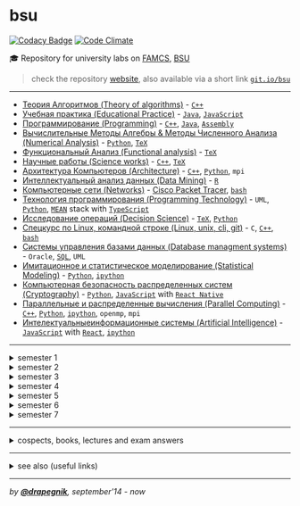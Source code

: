 # bsu

[![Codacy Badge](https://api.codacy.com/project/badge/Grade/e389bfae1c764befaa148dc378b7ed2a)](https://www.codacy.com/app/Drapegnik/bsu?utm_source=github.com&utm_medium=referral&utm_content=Drapegnik/bsu&utm_campaign=badger)
[![Code Climate](https://codeclimate.com/github/Drapegnik/bsu/badges/gpa.svg)](https://codeclimate.com/github/Drapegnik/bsu)

:mortar_board: Repository for university labs on
[FAMCS](http://www.fpmi.bsu.by/en/main.aspx),
[BSU](http://www.bsu.by/en/main.aspx)

> check the repository [website](https://drapegnik.github.io/bsu/), also available via a short link [`git.io/bsu`](https://git.io/bsu)

---

* [Теория Алгоритмов (Theory of algorithms)](https://github.com/Drapegnik/algorithms) -
  [`C++`](https://github.com/Drapegnik/bsu/search?l=C%2B%2B)
* [Учебная практика (Educational Practice)](https://github.com/Drapegnik/educational_practice) -
  [`Java`](https://github.com/Drapegnik/bsu/search?l=java),
  [`JavaScript`](https://github.com/Drapegnik/bsu/search?l=JavaScript)
* [Программирование (Programming)](https://github.com/Drapegnik/bsu/tree/master/programming) -
  [`C++`](https://github.com/Drapegnik/bsu/search?l=C%2B%2B),
  [`Java`](https://github.com/Drapegnik/bsu/search?l=java),
  [`Assembly`](https://github.com/Drapegnik/bsu/search?l=Assembly)
* [Вычислительные Методы Алгебры & Методы Численного Анализа (Numerical Analysis)](https://github.com/Drapegnik/bsu/tree/master/numerical-analysis) -
  [`Python`](https://github.com/Drapegnik/bsu/search?l=Python),
  [`TeX`](https://github.com/Drapegnik/bsu/search?l=TeX)
* [Функциональный Анализ (Functional analysis)](https://github.com/Drapegnik/bsu/tree/master/fun) -
  [`TeX`](https://github.com/Drapegnik/bsu/search?l=TeX)
* [Научные работы (Science works)](https://github.com/Drapegnik/bsu/tree/master/science-works) -
  [`C++`](https://github.com/Drapegnik/bsu/search?l=C%2B%2B),
  [`TeX`](https://github.com/Drapegnik/bsu/search?l=TeX)
* [Архитектура Компьютеров (Architecture)](https://github.com/Drapegnik/bsu/tree/master/architecture) -
  [`C++`](https://github.com/Drapegnik/bsu/search?l=C%2B%2B),
  [`Python`](https://github.com/Drapegnik/bsu/search?l=Python), `mpi`
* [Интеллектуальный анализ данных (Data Mining)](https://github.com/Drapegnik/bsu/tree/master/data-mining) -
  [`R`](https://github.com/Drapegnik/bsu/search?l=R)
* [Компьютерные сети (Networks)](https://github.com/Drapegnik/bsu/tree/master/networks) -
  [Cisco Packet Tracer](https://en.wikipedia.org/wiki/Packet_Tracer),
  [`bash`](https://github.com/Drapegnik/bsu/search?l=Shell)
* [Технология программирования (Programming Technology)](https://github.com/Drapegnik/bsu/tree/master/technology) -
  `UML`, [`Python`](https://github.com/Drapegnik/bsu/search?l=Python),
  [`MEAN`](http://mean.io/) stack with
  [`TypeScript`](https://github.com/Drapegnik/bsu/search?l=TypeScript)
* [Исследование операций (Decision Science)](https://github.com/Drapegnik/bsu/tree/master/decision-science) -
  [`TeX`](https://github.com/Drapegnik/bsu/search?l=TeX),
  [`Python`](https://github.com/Drapegnik/bsu/search?l=Python)
* [Спецкурс по Linux, командной строке (Linux, unix, cli, git)](https://github.com/Drapegnik/bsu/tree/master/unix-cli) -
  `C`, [`C++`](https://github.com/Drapegnik/bsu/search?l=C%2B%2B),
  [`bash`](https://github.com/Drapegnik/bsu/search?l=Shell)
* [Системы управления базами данных (Database managment systems)](https://github.com/Drapegnik/bsu/tree/master/dms) -
  `Oracle`, [`SQL`](https://github.com/Drapegnik/bsu/search?l=SQL), `UML`
* [Имитационное и статистическое моделирование (Statistical Modeling)](https://github.com/Drapegnik/bsu/tree/master/statistical-modeling) -
  [`Python`](https://github.com/Drapegnik/bsu/search?l=Python),
  [`ipython`](https://github.com/Drapegnik/bsu/search?l=Jupyter%20Notebook)
* [Компьютерная безопасность распределенных систем (Cryptography)](https://github.com/Drapegnik/bsu/tree/master/cryptography) -
  [`Python`](https://github.com/Drapegnik/bsu/search?l=Python),
  [`JavaScript`](https://github.com/Drapegnik/bsu/search?l=JavaScript) with
  [`React Native`](https://facebook.github.io/react-native/)
* [Параллельные и распределенные вычисления (Parallel Computing)](https://github.com/Drapegnik/bsu/tree/master/parallel-computing) -
  [`C++`](https://github.com/Drapegnik/bsu/search?l=C%2B%2B),
  [`Python`](https://github.com/Drapegnik/bsu/search?l=Python),
  [`ipython`](https://github.com/Drapegnik/bsu/search?l=Jupyter%20Notebook),
  `openmp`, `mpi`
* [Интелектуальныеинформационные системы (Artificial Intelligence)](https://github.com/Drapegnik/bsu/tree/master/artificial-intelligence) -
  [`JavaScript`](https://github.com/Drapegnik/bsu/search?l=JavaScript) with
  [`React`](https://reactjs.org/),
  [`ipython`](https://github.com/Drapegnik/bsu/search?l=Jupyter%20Notebook)

---

<details>
<summary>semester 1</summary>

* [C++ Core](https://github.com/Drapegnik/bsu/tree/master/programming/c++)
* [WinApi (*Программирование оконных приложений для *Windows\**)](https://github.com/Drapegnik/bsu/tree/master/programming/winapi)

    </details>
<details>
<summary>semester 2</summary>

* [Inline Assembly (_Ассемблерные вставки_)](https://github.com/Drapegnik/bsu/tree/master/programming/inline-assembly)
* [Floating-point unit programming (_Программирование на сопроцессоре_)](https://github.com/Drapegnik/bsu/tree/master/programming/fpu)

    </details>
<details>
<summary>semester 3</summary>

* [Assembly window applications (_Оконные приложения на ассемблере_)](https://github.com/Drapegnik/bsu/tree/master/programming/radasm)
* [Java Core](https://github.com/Drapegnik/bsu/tree/master/programming/java/sem3)
* [Data Mining (_Интеллектуальный анализ данных_)](https://github.com/Drapegnik/bsu/tree/master/data-mining)
* [Numerical analysis (_Вычислительные Методы Алгебры_)](https://github.com/Drapegnik/bsu/tree/master/numerical-analysis/sem3)

    </details>
<details>
<summary>semester 4</summary>

* [Algorithms (_Теория Алгоритмов_)](https://github.com/Drapegnik/algorithms)
* [Educational Practice (_Учебная практика_)](https://github.com/Drapegnik/educational_practice)
* [Numerical analysis (_Методы Численного Анализа_)](https://github.com/Drapegnik/bsu/tree/master/numerical-analysis/sem4)
* [Functional analysis (_Функциональный Анализ_)](https://github.com/Drapegnik/bsu/tree/master/fun)

    </details>
<details>
<summary>semester 5</summary>

* [Architecture (_Архитектура Компьютеров_)](https://github.com/Drapegnik/bsu/tree/master/architecture)
* [Numerical analysis (_Методы Численного Анализа_)](https://github.com/Drapegnik/bsu/tree/master/numerical-analysis/sem5)
* [Java Threads](https://github.com/Drapegnik/bsu/tree/master/programming/java/sem5)
* [Course project (_Курсовой проект_)](https://github.com/Drapegnik/bsu-science/releases/tag/v1.0.0)

    </details>
<details>
<summary>semester 6</summary>

* [Java Web (_Спецкурс МСС_)](https://github.com/Drapegnik/bsu/tree/master/programming/java/sem6)
* [Parallel Systems (_Распределенные и параллельные системы_)](https://github.com/Drapegnik/bsu/tree/master/programming/parallel-systems)
* [Networks (_Компьютерные сети_)](https://github.com/Drapegnik/bsu/tree/master/networks)
* [Programming Technology (_Технология программирования_)](https://github.com/Drapegnik/bsu/tree/master/technology)
* [Decision Science (_Исследование операций_)](https://github.com/Drapegnik/bsu/tree/master/decision-science)
* [Course work (_Курсовая работа_)](https://github.com/lybros/Appa)

    </details>
<details>
<summary>semester 7</summary>

* [Unix-cli (_Спецкурс МСС_)](https://github.com/Drapegnik/bsu/tree/master/unix-cli)
* [DMS (_СУБД_)](https://github.com/Drapegnik/bsu/tree/master/dms)
* [Statistical Modeling (_Имитационное и статистическое моделирование_)](https://github.com/Drapegnik/bsu/tree/master/statistical-modeling)
* [Cryptography (_Компьютерная безопасность распределенных систем_)](https://github.com/Drapegnik/bsu/tree/master/cryptography)
* [Parallel Computing (_Параллельные и распределенные вычисления_)](https://github.com/Drapegnik/bsu/tree/master/parallel-computing)
* [Artificial Intelligence (_Интелектуальныеинформационные системы_)](https://github.com/Drapegnik/bsu/tree/master/artificial-intelligence)
  </details>

---

<details>
<summary>cospects, books, lectures and exam answers</summary>

* [@**drapegnik**/dropbox/course1](https://www.dropbox.com/s/86aqcvrszo4po4a/1%20%D0%BA%D1%83%D1%80%D1%81.zip?dl=0)
* [@**drapegnik**/dropbox/course2](https://www.dropbox.com/sh/wu8j7gnr6vy1rgx/AAAevmPlHhWM9RMC-PCNoa0ra?dl=0)
* [@**drapegnik**/dropbox/course3](https://www.dropbox.com/sh/zn0zybhzrhuyt9v/AABTX7uIyH_5DxM3qQsV9aXba?dl=0)
* [@**drapegnik**/dropbox/course4](https://www.dropbox.com/sh/8qwf8bdp0xdkiam/AABcWjfItB6tMAu1aZ7r9-qTa?dl=0)
* [@**cloud**/mailru/course1-course3](https://cloud.mail.ru/public/bvEP/tvuGNXiUZ/)
* [@**isu**/gdrive/semester6](https://drive.google.com/drive/folders/0B7H3L_LmtN1HOVo1QXM3d1JvcVk)
* [@**yadisk**](https://yadi.sk/d/FsMqju0sfn7Dp)
  </details>

---

<details>
<summary>see also (useful links)</summary>

* [@**bsu-docs**](https://github.com/bsu-docs) - _lectures and exam answers_
* [@**bsutex**/bsustyle](https://github.com/bsutex/bsustyle) - _`TeX` styles for
  bsu publishing_
* [@**reuptake**/famcs](http://reuptake.github.io/permalink/famcs/) - _info
  about studying (books, notes and etc.)_
* [@**UladBohdan**/uni-code](https://github.com/UladBohdan/uni-code) - _labs_
* [@**jakwuh**/bsu](https://github.com/jakwuh/bsu) - _labs_
* [@**kventinel**/BSU](https://github.com/kventinel/BSU) - _labs_
* [@**Zmiecer**/BSU](https://github.com/Zmiecer/BSU) - _labs_
* [@**mantergo**/BSU](https://github.com/mantergo/BSU) - _labs_
* [@**daksenik**/FAMCS](https://github.com/daksenik/FAMCS) - _labs_
* [@**TDiva**/FAN](https://github.com/TDiva/FAN) - _functional analysis
  homeworks_

</details>

---

_by [**@drapegnik**](https://github.com/Drapegnik), september'14 - now_
